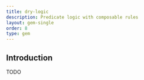 ```yaml
---
title: dry-logic
description: Predicate logic with composable rules
layout: gem-single
order: 8
type: gem
---
```


## Introduction

TODO
